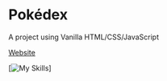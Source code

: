 # Pokédex
A project using Vanilla HTML/CSS/JavaScript

<a href="https://giancarlo-k.github.io/pokedex/" target="_blank">Website</a><br>

[![My Skills](https://skillicons.dev/icons?i=js,html,css)]
